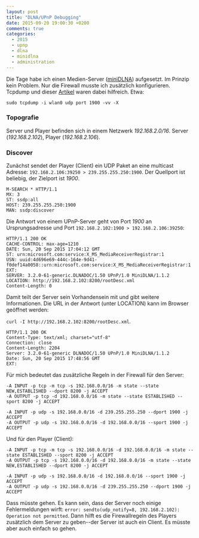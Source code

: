 ```yaml
---
layout: post
title: "DLNA/UPnP Debugging"
date: 2015-09-20 19:00:30 +0200
comments: true
categories:
  - 2015
  - upnp
  - dlna
  - minidlna
  - administration
---
```

Die Tage habe ich einen Medien-Server ([miniDLNA][minidlna]) aufgesetzt.
Im Prinzip kein Problem. Nur die Firewall musste ich zusätzlich konfigurieren.
Tcpdump und dieser [Artikel][dlna] waren dabei hilfreich. Etwa:

    sudo tcpdump -i wlan0 udp port 1900 -vv -X

### Topografie

Server und Player befinden sich in einem Netzwerk _192.168.2.0/16_.
Server (_192.168.2.102_), Player (_192.168.2.106_).

### Discover

Zunächst sendet der Player (Client) ein UDP Paket an eine multicast
Adresse: `192.168.2.106:39250 > 239.255.255.250:1900`. Der
Quellport ist beliebig, der Zielport ist _1900_.

    M-SEARCH * HTTP/1.1
    MX: 3
    ST: ssdp:all
    HOST: 239.255.255.250:1900
    MAN: ssdp:discover

Die Antwort von einem UPnP-Server geht von Port _1900_ an Ursprungsadresse
und Port `192.168.2.102:1900 > 192.168.2.106:39250`:

    HTTP/1.1 200 OK
    CACHE-CONTROL: max-age=1210
    DATE: Sun, 20 Sep 2015 17:04:12 GMT
    ST: urn:microsoft.com:service:X_MS_MediaReceiverRegistrar:1
    USN: uuid:4d696e69-444c-164e-9d41-f0def14a0058::urn:microsoft.com:service:X_MS_MediaReceiverRegistrar:1
    EXT:
    SERVER: 3.2.0-61-generic.DLNADOC/1.50 UPnP/1.0 MiniDLNA/1.1.2
    LOCATION: http://192.168.2.102:8200/rootDesc.xml
    Content-Length: 0

Damit teilt der Server sein Vorhandensein mit und gibt weitere
Informationen. Die URL in der Antwort (unter LOCATION) kann im
Browser geöffnet werden:

`curl -I http://192.168.2.102:8200/rootDesc.xml`.

    HTTP/1.1 200 OK
    Content-Type: text/xml; charset="utf-8"
    Connection: close
    Content-Length: 2204
    Server: 3.2.0-61-generic DLNADOC/1.50 UPnP/1.0 MiniDLNA/1.1.2
    Date: Sun, 20 Sep 2015 17:48:56 GMT
    EXT:

Für mich bedeutet das zusätzliche Regeln in der Firewall für den
Server:

    -A INPUT -p tcp -m tcp -s 192.168.0.0/16 -m state --state NEW,ESTABLISHED --dport 8200 -j ACCEPT
    -A OUTPUT -p tcp -d 192.168.0.0/16 -m state --state ESTABLISHED --sport 8200 -j ACCEPT

    -A INPUT -p udp -s 192.168.0.0/16 -d 239.255.255.250 --dport 1900 -j ACCEPT
    -A OUTPUT -p udp -s 192.168.0.0/16 -d 192.168.0.0/16 --sport 1900 -j ACCEPT

Und für den Player (Client):

    -A INPUT -p tcp -m tcp -s 192.168.0.0/16 -d 192.168.0.0/16 -m state --state ESTABLISHED --sport 8200 -j ACCEPT
    -A OUTPUT -p tcp -s 192.168.0.0/16 -d 192.168.0.0/16 -m state --state NEW,ESTABLISHED --dport 8200 -j ACCEPT

    -A INPUT -p udp -s 192.168.0.0/16 -d 192.168.0.0/16 --sport 1900 -j ACCEPT
    -A OUTPUT -p udp -s 192.168.0.0/16 -d 239.255.255.250 --dport 1900 -j ACCEPT

Dass müsste gehen. Es kann sein, dass der Server noch einige
Fehlermeldungen wirft: `error: sendto(udp_notify=8, 192.168.2.102):
Operation not permitted`. Dann hilft es die Firewallregeln des Players
zusätzlich dem Server zu geben--der Server ist auch ein Client. Es
müsste aber auch einfach so gehen.

[dlna]: http://www.upnp-hacks.org/upnp.html
[miniDLNA]: http://sourceforge.net/projects/minidlna/

